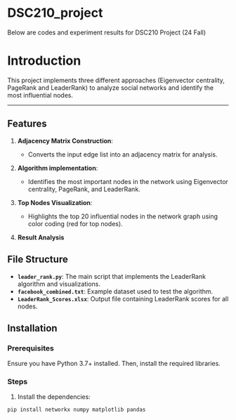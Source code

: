 # DSC210_project
Below are codes and experiment results for DSC210 Project (24 Fall)

# Introduction

This project implements three different approaches (Eigenvector centrality, PageRank and LeaderRank) to analyze social networks and identify the most influential nodes.

---

## Features

1. **Adjacency Matrix Construction**:
   - Converts the input edge list into an adjacency matrix for analysis.

2. **Algorithm implementation**:
   - Identifies the most important nodes in the network using Eigenvector centrality, PageRank, and LeaderRank.

3. **Top Nodes Visualization**:
   - Highlights the top 20 influential nodes in the network graph using color coding (red for top nodes).

4. **Result Analysis**


## File Structure

- **`leader_rank.py`**: The main script that implements the LeaderRank algorithm and visualizations.
- **`facebook_combined.txt`**: Example dataset used to test the algorithm.
- **`LeaderRank_Scores.xlsx`**: Output file containing LeaderRank scores for all nodes.


## Installation

### Prerequisites

Ensure you have Python 3.7+ installed. Then, install the required libraries.

### Steps

1. Install the dependencies:
```bash
pip install networkx numpy matplotlib pandas

